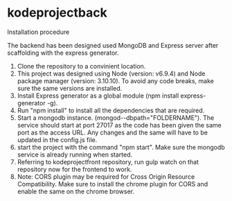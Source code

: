 # kodeprojectback

Installation procedure

The backend has been designed used MongoDB and Express server after scaffolding with the express generator. 
1. Clone the repository to a convinient location.
2. This project was designed using Node (version: v6.9.4) and Node package manager (version: 3.10.10). To avoid any code breaks, make sure the same versions are installed. 
2. Install Express generator as a global module (npm install express-generator -g).
3. Run "npm install" to install all the dependencies that are required.
4. Start a mongodb instance. (mongod--dbpath="FOLDERNAME"). The service should start at port 27017 as the code has been given the same port as the access URL. Any changes and the same will have to be updated in the config.js file. 
5. start the project with the command "npm start". Make sure the mongodb service is already running when started.
6. Referring to kodeprojectfront repository, run gulp watch on that repository now for the frontend to work.
7. Note: CORS plugin may be required for Cross Origin Resource Compatibility. Make sure to install the chrome plugin for CORS and enable the same on the chrome browser.
